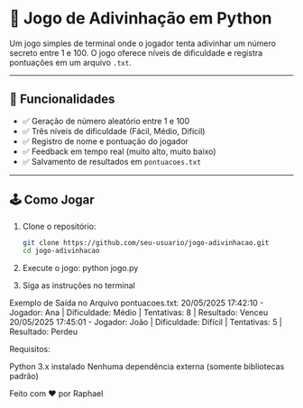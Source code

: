 # 🎲 Jogo de Adivinhação em Python

Um jogo simples de terminal onde o jogador tenta adivinhar um número secreto entre 1 e 100. O jogo oferece níveis de dificuldade e registra pontuações em um arquivo `.txt`.

---

## 🚀 Funcionalidades

- ✅ Geração de número aleatório entre 1 e 100  
- ✅ Três níveis de dificuldade (Fácil, Médio, Difícil)  
- ✅ Registro de nome e pontuação do jogador  
- ✅ Feedback em tempo real (muito alto, muito baixo)  
- ✅ Salvamento de resultados em `pontuacoes.txt`  

---

## 🕹️ Como Jogar

1. Clone o repositório:
   ```bash
   git clone https://github.com/seu-usuario/jogo-adivinhacao.git
   cd jogo-adivinhacao

2. Execute o jogo:
    python jogo.py

3. Siga as instruções no terminal

Exemplo de Saída no Arquivo pontuacoes.txt:
    20/05/2025 17:42:10 - Jogador: Ana | Dificuldade: Médio | Tentativas: 8 | Resultado: Venceu
    20/05/2025 17:45:01 - Jogador: João | Dificuldade: Difícil | Tentativas: 5 | Resultado: Perdeu


Requisitos:

Python 3.x instalado
Nenhuma dependência externa (somente bibliotecas padrão)

Feito com ❤️ por Raphael